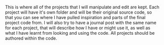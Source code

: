 This is where all of the projects that I will manipulate and edit are kept. Each project will have it's own folder and will be their original source code, so that you can see where I have pulled inspiration and parts of the final project code from. I will also try to have a journal post with the same name for each project, that will describe how I have or might use it, as well as what I have learnt from looking and using the code. All projects should be authored within the code.
